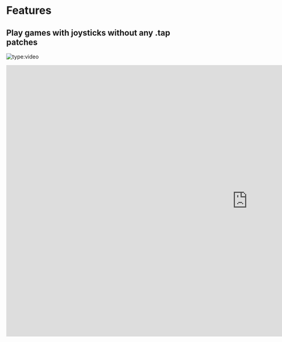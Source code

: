# Features

## Play games with joysticks without any .tap patches

![type:video](https://www.youtube.com/watch?v=PrAyLQF1j1w)

<div class="video-wrapper">
  <iframe width="1280" height="720" src="https://www.youtube.com/watch?v=PrAyLQF1j1w" frameborder="0" allowfullscreen></iframe>
</div>
